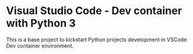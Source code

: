 # Visual Studio Code - Dev container with Python 3
This is a base project to kickstart Python projects development in VSCode Dev container environment.
